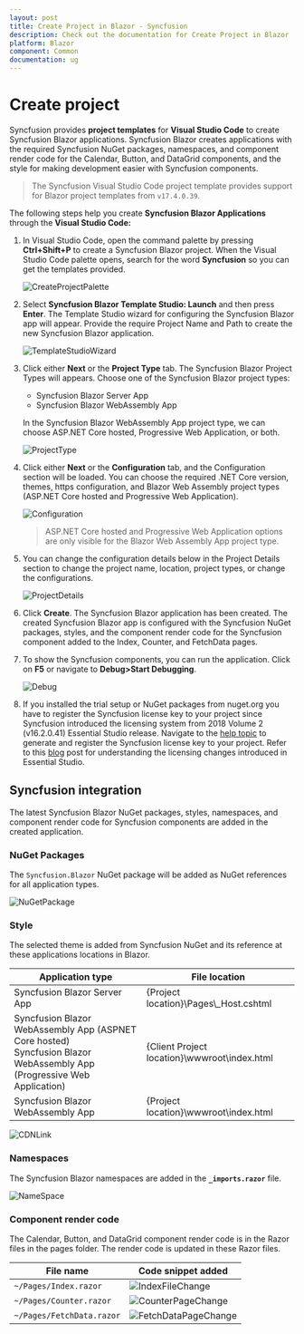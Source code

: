 ```yaml
---
layout: post
title: Create Project in Blazor - Syncfusion
description: Check out the documentation for Create Project in Blazor
platform: Blazor
component: Common
documentation: ug
---
```


# Create project

Syncfusion provides **project templates** for **Visual Studio Code** to create Syncfusion Blazor applications. Syncfusion Blazor creates applications with the required Syncfusion NuGet packages, namespaces, and component render code for the Calendar, Button, and DataGrid components, and the style for making development easier with Syncfusion components.

> The Syncfusion Visual Studio Code project template provides support for Blazor project templates from `v17.4.0.39`.

The following steps help you create **Syncfusion Blazor Applications** through the **Visual Studio Code:**

1. In Visual Studio Code, open the command palette by pressing **Ctrl+Shift+P** to create a Syncfusion Blazor project. When the Visual Studio Code palette opens, search for the word **Syncfusion** so you can get the templates provided.

    ![CreateProjectPalette](../images/CreateBlazorProjectPalette.png)

2. Select **Syncfusion Blazor Template Studio: Launch** and then press **Enter**. The Template Studio wizard for configuring the Syncfusion Blazor app will appear. Provide the require Project Name and Path to create the new Syncfusion Blazor application.

    ![TemplateStudioWizard](../images/ProjectLocationName.png)

3. Click either **Next** or the **Project Type** tab. The Syncfusion Blazor Project Types will appears. Choose one of the Syncfusion Blazor project types:
   * Syncfusion Blazor Server App
   * Syncfusion Blazor WebAssembly App

    In the Syncfusion Blazor WebAssembly App project type, we can choose ASP.NET Core hosted, Progressive Web Application, or both.

    ![ProjectType](../images/ProjectTypeDetails.png)

4. Click either **Next** or the **Configuration** tab, and the Configuration section will be loaded. You can choose the required .NET Core version, themes, https configuration, and Blazor Web Assembly project types (ASP.NET Core hosted and Progressive Web Application).

    ![Configuration](../images/Configuration.png)

    > ASP.NET Core hosted and Progressive Web Application options are only visible for the Blazor Web Assembly App project type.

5. You can change the configuration details below in the Project Details section to change the project name, location, project types, or change the configurations.

    ![ProjectDetails](../images/ProjectDetails.png)

6. Click **Create**. The Syncfusion Blazor application has been created. The created Syncfusion Blazor app is configured with the Syncfusion NuGet packages, styles, and the component render code for the Syncfusion component added to the Index, Counter, and FetchData pages.

7. To show the Syncfusion components, you can run the application. Click on **F5** or navigate to **Debug>Start Debugging**.

    ![Debug](../images/Debug.png)

8. If you installed the trial setup or NuGet packages from nuget.org you have to register the Syncfusion license key to your project since Syncfusion introduced the licensing system from 2018 Volume 2 (v16.2.0.41) Essential Studio release. Navigate to the [help topic](https://help.syncfusion.com/common/essential-studio/licensing/license-key#how-to-generate-syncfusion-license-key) to generate and register the Syncfusion license key to your project. Refer to this [blog](https://blog.syncfusion.com/post/Whats-New-in-2018-Volume-2-Licensing-Changes-in-the-1620x-Version-of-Essential-Studio.aspx?_ga=2.11237684.1233358434.1587355730-230058891.1567654773) post for understanding the licensing changes introduced in Essential Studio.

## Syncfusion integration

The latest Syncfusion Blazor NuGet packages, styles, namespaces, and component render code for Syncfusion components are added in the created application.

### NuGet Packages

The `Syncfusion.Blazor` NuGet package will be added as NuGet references for all application types.

![NuGetPackage](../images/NuGetPackage.png)

### Style

The selected theme is added from Syncfusion NuGet and its reference at these applications locations in Blazor.

| Application type  | File location  |
|---|---|
| Syncfusion Blazor Server App | {Project location}\Pages\\_Host.cshtml |
| Syncfusion Blazor WebAssembly App (ASPNET Core hosted) <br/> Syncfusion Blazor WebAssembly App (Progressive Web Application) | {Client Project location}\wwwroot\index.html  |
| Syncfusion Blazor WebAssembly App  | {Project location}\wwwroot\index.html|

![CDNLink](../images/CDNLink.png)

### Namespaces

The Syncfusion Blazor namespaces are added in the **`_imports.razor`** file.

![NameSpace](../images/NameSpace.png)

### Component render code

The Calendar, Button, and DataGrid component render code is in the Razor files in the pages folder. The render code is updated in these Razor files.

| File name  | Code snippet added |
|---|---|
| `~/Pages/Index.razor`  | ![IndexFileChange](../images/IndexFileChange.png) |
| `~/Pages/Counter.razor` | ![CounterPageChange](../images/CounterPageChange.png) |
| `~/Pages/FetchData.razor`  | ![FetchDataPageChange](../images/FetchDataPageChange.png) |